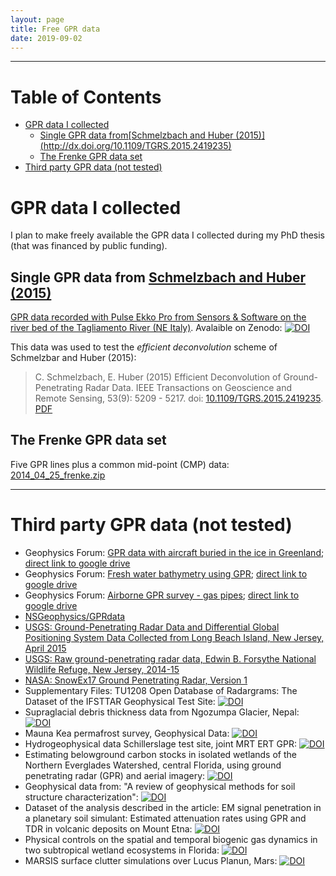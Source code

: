 ```yaml
---
layout: page
title: Free GPR data
date: 2019-09-02
---
```


<!--
"/media/huber/Elements/UNIBAS/software/codeR/package_RGPR/RGPR-gh-pages/2014_04_25_frenke"
"G:/UNIBAS/software/codeR/package_RGPR/RGPR-gh-pages/2014_04_25_frenke"
-->

------------------------------------------------------------------------

Table of Contents
=================

-   [GPR data I collected](#gpr-data-i-collected)
    -   [Single GPR data from\[Schmelzbach and Huber (2015)\](http://dx.doi.org/10.1109/TGRS.2015.2419235)](#single-gpr-data-from-%5Bschmelzbach-and-huber-(2015)%5D(http://dx.doi.org/10.1109/tgrs.2015.2419235))
    -   [The Frenke GPR data set](#the-frenke-gpr-data-set)
-   [Third party GPR data (not tested)](#third-party-gpr-data-(not-tested))

GPR data I collected
====================

I plan to make freely available the GPR data I collected during my PhD thesis (that was financed by public funding).

Single GPR data from [Schmelzbach and Huber (2015)](http://dx.doi.org/10.1109/TGRS.2015.2419235)
------------------------------------------------------------------------------------------------

[GPR data recorded with Pulse Ekko Pro from Sensors & Software on the river bed of the Tagliamento River (NE Italy)](https://doi.org/10.5281/zenodo.2586189). Avalaible on Zenodo: [![DOI](https://zenodo.org/badge/DOI/10.5281/zenodo.2586189.svg)](https://doi.org/10.5281/zenodo.2586189)

This data was used to test the *efficient deconvolution* scheme of Schmelzbar and Huber (2015):

> C. Schmelzbach, E. Huber (2015) Efficient Deconvolution of Ground-Penetrating Radar Data. IEEE Transactions on Geoscience and Remote Sensing, 53(9): 5209 - 5217. doi: [10.1109/TGRS.2015.2419235](http://dx.doi.org/10.1109/TGRS.2015.2419235). [PDF](public/schmelzbach-and-huber_2015_GPR-efficient-deconvolution.pdf)

The Frenke GPR data set
-----------------------

Five GPR lines plus a common mid-point (CMP) data: [2014\_04\_25\_frenke.zip](http://emanuelhuber.github.io/RGPR/2014_04_25_frenke.zip)

------------------------------------------------------------------------

Third party GPR data (not tested)
=================================

-   Geophysics Forum: [GPR data with aircraft buried in the ice in Greenland](http://forum.detectation.com/viewtopic.php?f=2&t=4228); [direct link to google drive](https://drive.google.com/open?id=1PI660GXAGMtwoamq-lYB6ZX3hE2RXBeW)
-   Geophysics Forum: [Fresh water bathymetry using GPR](http://forum.detectation.com/viewtopic.php?f=2&t=4244&p=12186&hilit=GPR+data&sid=4053b4fc4e1614f4debbe096d69669de#p12186); [direct link to google drive](https://drive.google.com/open?id=16lDd2j8RN4BWj3U-LqeLH3ghyMAVC7D8)
-   Geophysics Forum: [Airborne GPR survey - gas pipes](http://forum.detectation.com/viewtopic.php?f=2&t=4250&p=12212&hilit=GPR+data&sid=4053b4fc4e1614f4debbe096d69669de#p12212); [direct link to google drive](https://drive.google.com/open?id=1s7etrTcbtCQ4ujNAcz0ivB6izeRneFui)
-   [NSGeophysics/GPRdata](https://github.com/NSGeophysics/GPRdata)
-   [USGS: Ground-Penetrating Radar Data and Differential Global Positioning System Data Collected from Long Beach Island, New Jersey, April 2015](https://pubs.usgs.gov/ds/1006/ds1006_data.html)
-   [USGS: Raw ground-penetrating radar data, Edwin B. Forsythe National Wildlife Refuge, New Jersey, 2014-15](https://www.sciencebase.gov/catalog/item/5a0c59bce4b09af898cd15ce)
-   [NASA: SnowEx17 Ground Penetrating Radar, Version 1](https://nsidc.org/data/SNEX17_GPR/versions/1)
-   Supplementary Files: TU1208 Open Database of Radargrams: The Dataset of the IFSTTAR Geophysical Test Site: [![DOI](https://zenodo.org/badge/DOI/10.5281/zenodo.1211173.svg)](https://doi.org/10.5281/zenodo.1211173)
-   Supraglacial debris thickness data from Ngozumpa Glacier, Nepal: [![DOI](https://zenodo.org/badge/DOI/10.5281/zenodo.1451560.svg)](https://doi.org/10.5281/zenodo.1451560)
-   Mauna Kea permafrost survey, Geophysical Data: [![DOI](https://zenodo.org/badge/DOI/10.5281/zenodo.896963.svg)](https://doi.org/10.5281/zenodo.896963)
-   Hydrogeophysical data Schillerslage test site, joint MRT ERT GPR: [![DOI](https://zenodo.org/badge/DOI/10.5281/zenodo.2686824.svg)](https://doi.org/10.5281/zenodo.2686824)
-   Estimating belowground carbon stocks in isolated wetlands of the Northern Everglades Watershed, central Florida, using ground penetrating radar (GPR) and aerial imagery: [![DOI](https://zenodo.org/badge/DOI/10.5281/zenodo.848862.svg)](https://doi.org/10.5281/zenodo.848862)
-   Geophysical data from: "A review of geophysical methods for soil structure characterization": [![DOI](https://zenodo.org/badge/DOI/10.5281/zenodo.1451685.svg)](https://doi.org/10.5281/zenodo.1451685)
-   Dataset of the analysis described in the article: EM signal penetration in a planetary soil simulant: Estimated attenuation rates using GPR and TDR in volcanic deposits on Mount Etna: [![DOI](https://zenodo.org/badge/DOI/10.5281/zenodo.573306.svg)](https://doi.org/10.5281/zenodo.573306)
-   Physical controls on the spatial and temporal biogenic gas dynamics in two subtropical wetland ecosystems in Florida: [![DOI](https://zenodo.org/badge/DOI/10.5281/zenodo.1469818.svg)](https://doi.org/10.5281/zenodo.1469818)
-   MARSIS surface clutter simulations over Lucus Planun, Mars: [![DOI](https://zenodo.org/badge/DOI/10.5281/zenodo.582651.svg)](https://doi.org/10.5281/zenodo.582651)
